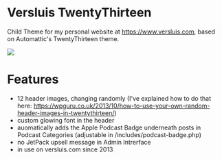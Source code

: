 # Versluis TwentyThirteen

Child Theme for my personal website at https://www.versluis.com, based on Automattic's TwentyThirteen theme.

![](https://github.com/versluis/Versluis-TwentyThirdeen/screenshot.jpg)

# Features

* 12 header images, changing randomly (I've explained how to do that here: https://wpguru.co.uk/2013/10/how-to-use-your-own-random-header-images-in-twentythirteen/)
* custom glowing font in the header
* auomatically adds the Apple Podcast Badge underneath posts in Podcast Categories (adjustable in /includes/podcast-badge.php)
* no JetPack upsell message in Admin Intrerface
* in use on versluis.com since 2013
